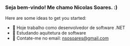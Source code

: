 ### Seja bem-vindo! Me chamo Nicolas Soares. :)

Here are some ideas to get you started:

- 🔭 Hoje trabalho como desenvolvedor de software .NET
- 🌱 Estudando aquitetura de software
- 📩 Contate-me no email: nsosoares@gmail.com

